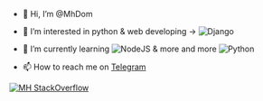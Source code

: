 - 👋 Hi, I’m @MhDom
- 👀 I’m interested in python & web developing -> ![Django](https://img.shields.io/badge/django-%23092E20.svg?style=for-the-badge&logo=django&logoColor=white)
- 🌱 I’m currently learning ![NodeJS](https://img.shields.io/badge/node.js-6DA55F?style=for-the-badge&logo=node.js&logoColor=white) & more and more ![Python](https://img.shields.io/badge/python-3670A0?style=for-the-badge&logo=python&logoColor=ffdd54)

- 📫 How to reach me on [Telegram](https://t.me/MH_dom)

[![MH StackOverflow](https://github-readme-stackoverflow.vercel.app/?userID=15117196)](https://stackoverflow.com/users/15117196/m-h)
